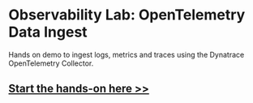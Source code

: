 # Observability Lab: OpenTelemetry Data Ingest
Hands on demo to ingest logs, metrics and traces using the Dynatrace OpenTelemetry Collector.

## [Start the hands-on here >>](https://dynatrace.github.io/obslab-otel-collector-data-ingest/)
